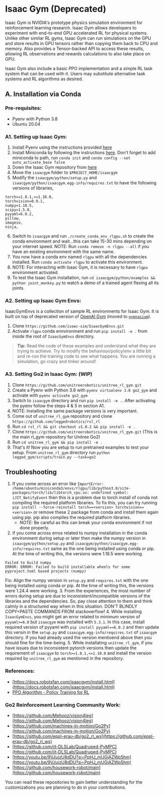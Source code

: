 # Isaac Gym (Deprecated)
Isaac Gym is NVIDIA's prototype physics simulation environment for reinforcement learning research. Isaac Gym allows developers to experiment with end-to-end GPU accelerated RL for physical systems. Unlike other similar RL gyms, Isaac Gym can run simulations on the GPU and store results in GPU tensors rather than copying them back to CPU and memory. Also provides a Tensor-backed API to access these results, allowing RL observations and rewards calculations to also take place on GPU.

Isaac Gym also include a basic PPO implementation and a simple RL task system that can be used with it. Users may substitute alternative task systems and RL algorithms as desired.


## A. Installation via Conda

### Pre-requisites:
- Pyenv with Python 3.8
- Ubuntu 20.04


### A1. Setting up Isaac Gym:
1. Install Pyenv using the instructions provided [here](https://www.dedicatedcore.com/blog/install-pyenv-ubuntu/)
2. Install Miniconda by following the instructions [here](https://docs.anaconda.com/miniconda/). Don't forget to add miniconda to path, run `conda init` and `conda config --set auto_activate_base false`
3. Down the Isaac Gym repository from [here](https://developer.nvidia.com/isaac-gym)
4. Move the `isaacgym` folder to `$PROJECT_HOME/isaacgym`
5. Modify the `isaacgym/python/setup.py` and `isaacgym/python/isaacgym.egg-info/requires.txt` to have the following versions of libraries,
```
torch>=1.8.1,<=1.10.0,
torchvision=0.9.1,
numpy=1.18.5,
scipy=1.5.0,
pyyaml=6.0.2,
pillow,
imageio,
ninja,
```
6. Switch to `isaacgym` and run `./create_conda_env_rlgpu.sh` to create the conda environment and wait...this can take 15-30 mins depending on your internet speed.
    NOTE: Run `conda remove -n rlgpu --all` if you have an existing environment with the same name.
7. You now have a conda env named `rlgpu` with all the dependencies installed. Run `conda activate rlgpu` to activate this environment.
8. NOTE: For interacting with Isaac Gym, it is necessary to have `rlgpu` environment activated.
8. To test the Isaac Gym installation, run `cd isaacgym/python/examples && python joint_monkey.py` to watch a demo of a trained agent flexing all its joints.

### A2. Setting up Isaac Gym Envs:
IsaacGymEnvs is a collection of sample RL environments for Isaac Gym. It is built on top of deprecated version of [OpenAI Gym](https://www.gymlibrary.dev/content/basic_usage/) (moved to [`gymnasium`](https://gymnasium.farama.org/index.html)).

1. Clone `https://github.com/isaac-sim/IsaacGymEnvs.git`
2. Activate `rlgpu` conda ennvironment and run `pip install -e .` from inside the root of `IsaacGymEnvs` directory.

> **Tip:** Read the code of these examples and understand what they are trying to achieve. Try to modify the behaviour/policy/env a little bit and re-run the training code to see what happens. You are running a simulation, go crazy and tinker around!


### A3. Setting Go2 in Isaac Gym: (WIP)

1. Clone `https://github.com/unitreerobotics/unitree_rl_gym.git`
2. Create a Pyenv with Python 3.8 with `pyenv virtualenv 3.8 go2_gym` and activate with `pyenv activate go2_gym`
3. Switch to `isaacgym` directory and run `pip install -e .`. After activating the pyenv follow the steps 4 & 5 in section A1.
4. NOTE: Installing the same package versions is very important.
5. Come out of `unitree_rl_gym` repository and clone `https://github.com/leggedrobotics/rsl_rl`
6. Run `cd rsl_rl && git checkout v1.0.2 && pip install -e .`
7. Clone `https://github.com/unitreerobotics/unitree_rl_gym.git` (This is the main rl_gym repository for Unitree Go2)
8. Run `cd unitree_rl_gym && pip install -e .`
9. That's it! Now you are setup to run pretrained examples to test your setup. From `unitree_rl_gym` directory run `python legged_gym/scripts/train.py --task=go2`


## Troubleshooting
1. If you come across an error like `ImportError: /home/ubuntu/miniconda3/envs/rlgpu/lib/python3.8/site-packages/torch/lib/libtorch_cpu.so: undefined symbol: iJIT_NotifyEvent` then this is a problem due to torch install of conda not compiling the required platform libraries. To fix this, you can try running `pip install --force-reinstall torch==<version> torchvision==<version>` or remove these 2 package from conda and install them again using pip. pip also compiles the required platform libraries.
    - *NOTE:* Be careful as this can break your conda environment if not done properly.
2. If you come across erros related to numpy installation in the conda environment during setup or later then make the numpy version in `isaacgym/python/setup.py` and `isaacgym/python/isaacgym.egg-info/requires.txt` same as the one being installed using conda or pip. At the time of writing this, the versions were 1.18.5 were working.
```
Failed to build numpy
ERROR: ERROR: Failed to build installable wheels for some pyproject.toml based projects (numpy)
```
Fix: Align the numpy version in `setup.py` and `requires.txt` with the one being installed using conda or pip. At the time of writing this, the versions were 1.24.4 were working.
3. From the experiences, the most number of errors during setup are due to inconsistent/incompatible versions of the libraries and the dependencies. So, pay close attention to them and think calmly in a structured way when in this situation. DON'T BLINDLY COPY+PASTE COMMANDS FROM stackoverflow!
4. While installing `IsaacGymEnvs`, you might get an error related to minimum version of `pyyaml>=6.0` but `isaacgym` was installed with `5.3.1`. In this case, install required version of pyyaml with `pip install pyyaml==6.0.2` and then update this versin in the `setup.py` and `isaacgym.egg-info/requires.txt` of `isaacgym` directory. If you had already used the version mentioend above then you should fine for the time-being.
5. While installating `unitree_rl_gym`, if you have issues due to inconsistent pytorch versions then update the requirement of `isaacgym` to `torch>=1.8.1,<=1.10.0` and install the version required by `unitree_rl_gym` as mentioned in the repository.


### References:
- [https://docs.robotsfan.com/isaacgym/install.html](https://docs.robotsfan.com/isaacgym/install.html)
- [PPO Algorithm - Policy Training for RL](https://medium.com/@danushidk507/ppo-algorithm-3b33195de14a)


### Go2 Reinforcement Learning Community Work:
- [https://github.com/Mehooz/vision4leg](https://github.com/Mehooz/vision4leg)
- [https://github.com/machines-in-motion/Go2Py](https://github.com/machines-in-motion/Go2Py)
- [https://github.com/eppl-erau-db/go2_rl_ws](https://github.com/eppl-erau-db/go2_rl_ws)
- [https://github.com/iit-DLSLab/Quadruped-PyMPC](https://github.com/iit-DLSLab/Quadruped-PyMPC)
- [https://youtu.be/9VJujzU8dDU?si=PpHJ_mUGjAZWp5hm](https://youtu.be/9VJujzU8dDU?si=PpHJ_mUGjAZWp5hm)
- [https://github.com/housework-robot/main](https://github.com/housework-robot/main)

You can read these repositories to gain better understanding for the customizations you are planning to do in your contributions.